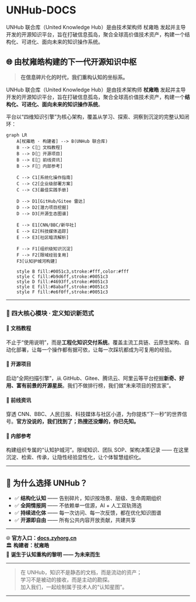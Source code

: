 # UNHub-DOCS
UNHub 联合库（United Knowledge Hub）是由技术架构师 杖雍皓 发起并主导开发的开源知识平台，旨在打破信息孤岛，聚合全球高价值技术资产，构建一个结构化、可进化、面向未来的知识操作系统。

## 🌐 由杖雍皓构建的下一代开源知识中枢

> **在信息碎片化的时代，我们重构认知的坐标系。**

UNHub 联合库（United Knowledge Hub）是由技术架构师 **杖雍皓** 发起并主导开发的开源知识平台，旨在打破信息孤岛，聚合全球高价值技术资产，构建一个**结构化、可进化、面向未来的知识操作系统**。

平台以“四维知识引擎”为核心架构，覆盖从学习、探索、洞察到沉淀的完整认知闭环：

```mermaid
graph LR
    A[杖雍皓 · 构建者] --> B(UNHub 联合库)
    B --> C[📘 文档教程]
    B --> D[🚀 开源项目]
    B --> E[📡 前线资讯]
    B --> F[🔐 内部参考]

    C --> C1[系统化操作指南]
    C --> C2[企业级部署方案]
    C --> C3[最佳实践手册]

    D --> D1[GitHub/Gitee 雷达]
    D --> D2[潜力项目挖掘]
    D --> D3[开源生态图谱]

    E --> E1[CNN/BBC/新华社]
    E --> E2[科技媒体追踪]
    E --> E3[社区暗流解析]

    F --> F1[组织级知识沉淀]
    F --> F2[限域经验复用]
    F3[认知护城河构建]

    style B fill:#0051c3,stroke:#fff,color:#fff
    style C fill:#b9d6ff,stroke:#0051c3
    style D fill:#4693ff,stroke:#0051c3
    style E fill:#8abaff,stroke:#0051c3
    style F fill:#e6f0ff,stroke:#0051c3
```

---

### 🧩 四大核心模块 · 定义知识新范式

#### 📘 文档教程  
不止于“使用说明”，而是**工程化知识交付系统**。覆盖主流工具链、云原生架构、自动化部署，让每一个操作都有据可依，让每一次踩坑都成为可复用的经验。

#### 🚀 开源项目  
启动“全网扫描引擎”，从 GitHub、Gitee、腾讯云、阿里云等平台挖掘**新奇、好用、富有前景的开源星辰**。我们不做排行榜，我们做“未来项目的预言家”。

#### 📡 前线资讯  
穿透 CNN、BBC、人民日报、科技媒体与社区小道，为你提炼“下一秒”的世界信号。**官方没说的，我们找到了；热搜还没爆的，你已先知。**

#### 🔐 内部参考  
构建组织专属的“认知护城河”。限域知识、团队 SOP、架构决策记录 —— 在这里沉淀、检索、传承，让隐性经验显性化，让个体智慧组织化。

---

## 🧭 为什么选择 UNHub？

- ✅ **结构化认知** —— 告别碎片，知识按场景、层级、生命周期组织  
- ✅ **全网情报网** —— 不依赖单一信源，AI + 人工双轨筛选  
- ✅ **持续进化体** —— 每一次访问、每一次反馈，都在优化知识图谱  
- ✅ **开源即自由** —— 所有公共内容开放贡献，共建共享  

---

🌐 **官方入口：[docs.zyhorg.cn](https://docs.zyhorg.cn)**  
🏛️ **构建者：杖雍皓**  
📅 **诞生于认知重构的黎明 —— 为未来而生**

---

> 在 UNHub，知识不是静态的文档，而是流动的资产；  
> 学习不是被动的接收，而是主动的勘探。  
> 加入我们，一起绘制属于技术人的“认知星图”。

---

